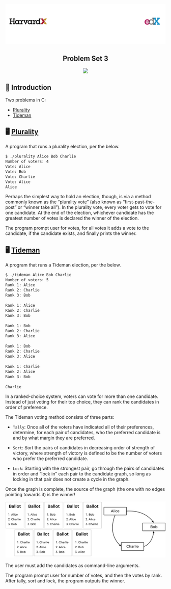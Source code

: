 <img alt="Header" src=../assets/header.png />

<h2 align="center">
  Problem Set 3
</h2>

<p align="center">
  <img src="https://img.shields.io/badge/c%20-%2300599C.svg?&style=for-the-badge&logo=c&logoColor=white"/>
</p>

## :rocket: Introduction

Two problems in C:

- [Plurality](#desktop_computer-plurality)
- [Tideman](#desktop_computer-tideman)

## :desktop_computer: [Plurality](https://cs50.harvard.edu/x/2020/psets/3/plurality/)

A program that runs a plurality election, per the below.

```
$ ./plurality Alice Bob Charlie
Number of voters: 4
Vote: Alice
Vote: Bob
Vote: Charlie
Vote: Alice
Alice
```
Perhaps the simplest way to hold an election, though, is via a method commonly known as the “plurality vote” (also known as “first-past-the-post” or “winner take all”). In the plurality vote, every voter gets to vote for one candidate. At the end of the election, whichever candidate has the greatest number of votes is declared the winner of the election.

The program prompt user for votes, for all votes it adds a vote to the candidate, if the candidate exists, and finally prints the winner.

## :desktop_computer: [Tideman](https://cs50.harvard.edu/x/2020/psets/3/tideman/)

A program that runs a Tideman election, per the below.

```
$ ./tideman Alice Bob Charlie
Number of voters: 5
Rank 1: Alice
Rank 2: Charlie
Rank 3: Bob

Rank 1: Alice
Rank 2: Charlie
Rank 3: Bob

Rank 1: Bob
Rank 2: Charlie
Rank 3: Alice

Rank 1: Bob
Rank 2: Charlie
Rank 3: Alice

Rank 1: Charlie
Rank 2: Alice
Rank 3: Bob

Charlie
```

In a ranked-choice system, voters can vote for more than one candidate. Instead of just voting for their top choice, they can rank the candidates in order of preference.

The Tideman voting method consists of three parts:

- `Tally`: Once all of the voters have indicated all of their preferences, determine, for each pair of candidates, who the preferred candidate is and by what margin they are preferred.

- `Sort`: Sort the pairs of candidates in decreasing order of strength of victory, where strength of victory is defined to be the number of voters who prefer the preferred candidate.

- `Lock`: Starting with the strongest pair, go through the pairs of candidates in order and “lock in” each pair to the candidate graph, so long as locking in that pair does not create a cycle in the graph.

Once the graph is complete, the source of the graph (the one with no edges pointing towards it) is the winner!

<img alt="Tideman" src=./assets/tideman.png />

The user must add the candidates as command-line arguments.

The program prompt user for number of votes, and then the votes by rank. After tally, sort and lock, the program outputs the winner.
